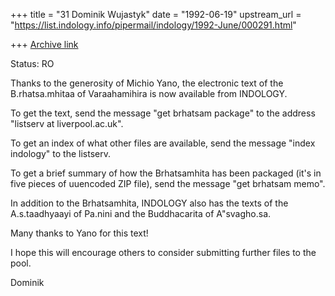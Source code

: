 +++
title = "31 Dominik Wujastyk"
date = "1992-06-19"
upstream_url = "https://list.indology.info/pipermail/indology/1992-June/000291.html"

+++
[Archive link](https://list.indology.info/pipermail/indology/1992-June/000291.html)

Status: RO

Thanks to the generosity of Michio Yano, the electronic text
of the B.rhatsa.mhitaa of Varaahamihira is now available
from INDOLOGY.

To get the text, send the message "get brhatsam package" to
the address "listserv at liverpool.ac.uk".

To get an index of what other files are available, send
the message "index indology" to the listserv.

To get a brief summary of how the Brhatsamhita has
been packaged (it's in five pieces of uuencoded ZIP
file), send the message "get brhatsam memo".

In addition to the Brhatsamhita, INDOLOGY also
has the texts of the A.s.taadhyaayi of Pa.nini and the
Buddhacarita of A"svagho.sa.

Many thanks to Yano for this text!

I hope this will encourage others to consider submitting further
files to the pool.

Dominik






